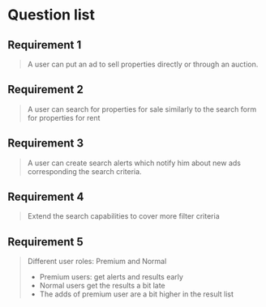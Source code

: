 # Question list

## Requirement 1

> A user can put an ad to sell properties directly or through an auction.

## Requirement 2

> A user can search for properties for sale similarly to the search form for properties for rent

## Requirement 3

> A user can create search alerts which notify him about new ads corresponding the search criteria.

## Requirement 4

> Extend the search capabilities to cover more filter criteria

## Requirement 5

> Different user roles: Premium and Normal
> 
> - Premium users: get alerts and results early
> - Normal users get the results a bit late
> - The adds of premium user are a bit higher in the result list